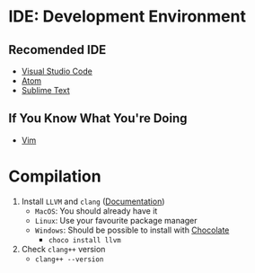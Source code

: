 # IDE: Development Environment

## Recomended IDE
- [Visual Studio Code](https://code.visualstudio.com/)
- [Atom](https://atom.io/)
- [Sublime Text](https://www.sublimetext.com/)

## If You Know What You're Doing
- [Vim](https://www.vim.org/)

# Compilation

1. Install `LLVM` and `clang` ([Documentation](https://clang.llvm.org/))
    - `MacOS`: You should already have it
    - `Linux`: Use your favourite package manager
    - `Windows`: Should be possible to install with [Chocolate](https://community.chocolatey.org/)
        - `choco install llvm`
2. Check `clang++` version
    - `clang++ --version`
